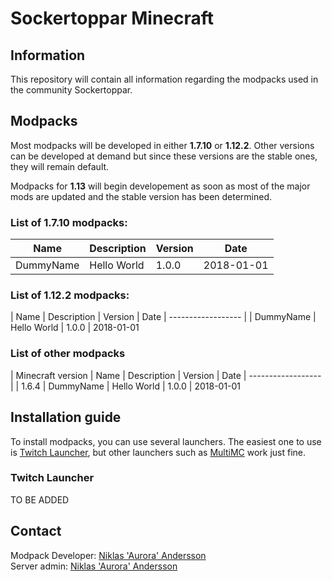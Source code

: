 # Sockertoppar Minecraft

## Information

This repository will contain all information regarding the modpacks used in the community Sockertoppar.

## Modpacks

Most modpacks will be developed in either **1.7.10** or **1.12.2**. Other versions can be developed at demand but since these versions are the stable ones, they will remain default.

Modpacks for **1.13** will begin developement as soon as most of the major mods are updated and the stable version has been determined.

### List of 1.7.10 modpacks:

| Name | Description | Version | Date |
| -----| ----------- | ------- | ---- |
| DummyName | Hello World | 1.0.0 | 2018-01-01 |

### List of 1.12.2 modpacks:

| Name | Description | Version | Date
| ------------------ |
| DummyName | Hello World | 1.0.0 | 2018-01-01

### List of other modpacks

| Minecraft version | Name | Description | Version | Date
| ------------------ |
| 1.6.4 | DummyName | Hello World | 1.0.0 | 2018-01-01

## Installation guide

To install modpacks, you can use several launchers. The easiest one to use is [Twitch Launcher](https://app.twitch.tv/download), but other launchers such as [MultiMC](https://multimc.org/#Download) work just fine.

### Twitch Launcher

TO BE ADDED

## Contact

Modpack Developer: [Niklas 'Aurora' Andersson](https://github.com/AuroraBTH) <br>
Server admin: [Niklas 'Aurora' Andersson](https://github.com/AuroraBTH)
